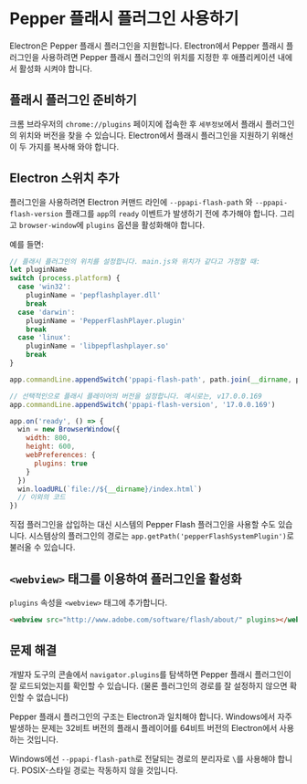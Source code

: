 # Pepper 플래시 플러그인 사용하기

Electron은 Pepper 플래시 플러그인을 지원합니다. Electron에서 Pepper 플래시
플러그인을 사용하려면 Pepper 플래시 플러그인의 위치를 지정한 후 애플리케이션 내에서
활성화 시켜야 합니다.

## 플래시 플러그인 준비하기

크롬 브라우저의 `chrome://plugins` 페이지에 접속한 후 `세부정보`에서 플래시
플러그인의 위치와 버전을 찾을 수 있습니다. Electron에서 플래시 플러그인을 지원하기
위해선 이 두 가지를 복사해 와야 합니다.

## Electron 스위치 추가

플러그인을 사용하려면 Electron 커맨드 라인에 `--ppapi-flash-path` 와
`--ppapi-flash-version` 플래그를 `app`의 `ready` 이벤트가 발생하기 전에 추가해야
합니다. 그리고 `browser-window`에 `plugins` 옵션을 활성화해야 합니다.

예를 들면:

```javascript
// 플래시 플러그인의 위치를 설정합니다. main.js와 위치가 같다고 가정할 때:
let pluginName
switch (process.platform) {
  case 'win32':
    pluginName = 'pepflashplayer.dll'
    break
  case 'darwin':
    pluginName = 'PepperFlashPlayer.plugin'
    break
  case 'linux':
    pluginName = 'libpepflashplayer.so'
    break
}

app.commandLine.appendSwitch('ppapi-flash-path', path.join(__dirname, pluginName))

// 선택적인으로 플래시 플레이어의 버전을 설정합니다. 예시로는, v17.0.0.169
app.commandLine.appendSwitch('ppapi-flash-version', '17.0.0.169')

app.on('ready', () => {
  win = new BrowserWindow({
    width: 800,
    height: 600,
    webPreferences: {
      plugins: true
    }
  })
  win.loadURL(`file://${__dirname}/index.html`)
  // 이외의 코드
})
```

직접 플러그인을 삽입하는 대신 시스템의 Pepper Flash 플러그인을 사용할 수도 있습니다.
시스템상의 플러그인의 경로는 `app.getPath('pepperFlashSystemPlugin')`로 불러올 수
있습니다.

## `<webview>` 태그를 이용하여 플러그인을 활성화

`plugins` 속성을 `<webview>` 태그에 추가합니다.

```html
<webview src="http://www.adobe.com/software/flash/about/" plugins></webview>
```

## 문제 해결

개발자 도구의 콘솔에서 `navigator.plugins`를 탐색하면 Pepper 플래시 플러그인이 잘
로드되었는지를 확인할 수 있습니다. (물론 플러그인의 경로를 잘 설정하지 않으면 확인할
수 없습니다)

Pepper 플래시 플러그인의 구조는 Electron과 일치해야 합니다. Windows에서 자주
발생하는 문제는 32비트 버전의 플래시 플레이어를 64비트 버전의 Electron에서 사용하는
것입니다.

Windows에선 `--ppapi-flash-path`로 전달되는 경로의 분리자로 `\`를 사용해야 합니다.
POSIX-스타일 경로는 작동하지 않을 것입니다.
